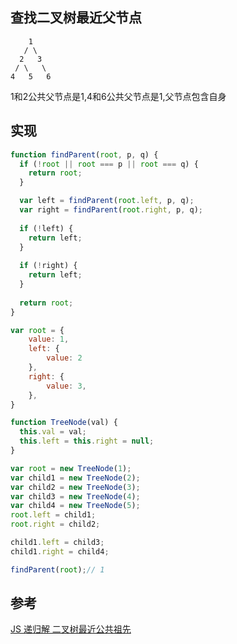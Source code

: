 ## 查找二叉树最近父节点
```
    1
   / \
  2   3
 / \   \
4   5   6
```

1和2公共父节点是1,4和6公共父节点是1,父节点包含自身

## 实现
```js
function findParent(root, p, q) {
  if (!root || root === p || root === q) {
    return root;
  }

  var left = findParent(root.left, p, q);
  var right = findParent(root.right, p, q);
  
  if (!left) {
    return left;
  }
  
  if (!right) {
    return left;
  }
  
  return root;
}

var root = {
    value: 1,
    left: {
        value: 2
    },
    right: {
        value: 3,
    },
}

function TreeNode(val) {
  this.val = val;
  this.left = this.right = null;
}

var root = new TreeNode(1);
var child1 = new TreeNode(2);
var child2 = new TreeNode(3);
var child3 = new TreeNode(4);
var child4 = new TreeNode(5);
root.left = child1;
root.right = child2;

child1.left = child3;
child1.right = child4;

findParent(root);// 1
```

## 参考
[JS 递归解 二叉树最近公共祖先](https://leetcode-cn.com/problems/lowest-common-ancestor-of-a-binary-tree/solution/js-di-gui-jie-er-cha-shu-zui-jin-gong-gong-zu-xian/)
